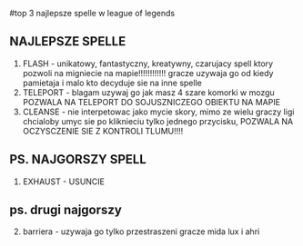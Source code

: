 #top 3 najlepsze spelle w league of legends

## NAJLEPSZE SPELLE
1. FLASH - unikatowy, fantastyczny, kreatywny, czarujacy spell ktory pozwoli na migniecie na mapie!!!!!!!!!!!! gracze uzywaja go od kiedy pamietaja i malo kto decyduje sie na inne spelle
2. TELEPORT - blagam uzywaj go jak masz 4 szare komorki w mozgu POZWALA NA TELEPORT DO SOJUSZNICZEGO OBIEKTU NA MAPIE
3. CLEANSE - nie interpetowac jako mycie skory, mimo ze wielu graczy ligi chcialoby umyc sie po kliknieciu tylko jednego przycisku, POZWALA NA OCZYSCZENIE SIE Z KONTROLI TLUMU!!!!


## PS. NAJGORSZY SPELL
1. EXHAUST - USUNCIE
## ps. drugi najgorszy
2. barriera - uzywaja go tylko przestraszeni gracze mida lux i ahri
